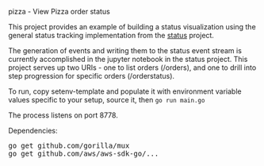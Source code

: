 pizza - View Pizza order status

This project provides an example of building a status visualization using
the general status tracking implementation from the [status](https://github.com/d-smith/status)
project.

The generation of events and writing them to the status event stream
is currently accomplished in the jupyter notebook in the status 
project. This project serves up two URIs - one to list orders (/orders), and 
one to drill into step progression for specific orders (/orderstatus).

To run, copy setenv-template and populate it with environment variable
values specific to your setup, source it, then `go run main.go`

The process listens on port 8778.


Dependencies:

<pre>
go get github.com/gorilla/mux
go get github.com/aws/aws-sdk-go/...
</pre>
